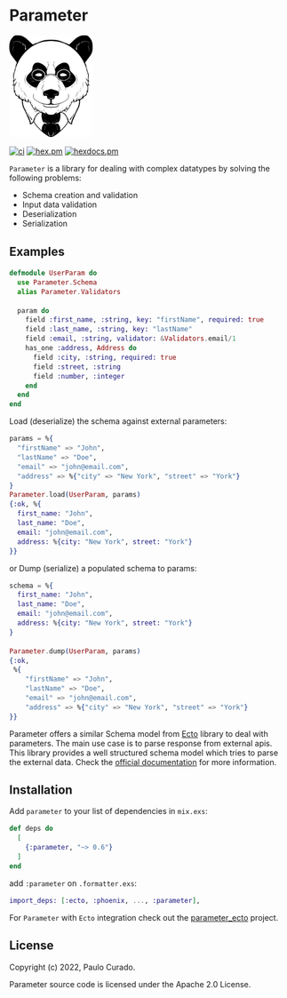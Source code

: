 # Parameter

<img src="logo.png" alt="parameter" width="150">

[![ci](https://github.com/phcurado/parameter/workflows/ci/badge.svg?branch=main)](https://github.com/phcurado/parameter/actions?query=branch%3Amain+workflow%3Aci)
[![hex.pm](https://img.shields.io/hexpm/v/parameter)](https://hex.pm/packages/parameter)
[![hexdocs.pm](https://img.shields.io/badge/documentation-gray)](https://hexdocs.pm/parameter)


`Parameter` is a library for dealing with complex datatypes by solving the following problems:
  - Schema creation and validation
  - Input data validation
  - Deserialization
  - Serialization

## Examples

```elixir
defmodule UserParam do
  use Parameter.Schema
  alias Parameter.Validators

  param do
    field :first_name, :string, key: "firstName", required: true
    field :last_name, :string, key: "lastName"
    field :email, :string, validator: &Validators.email/1
    has_one :address, Address do
      field :city, :string, required: true
      field :street, :string
      field :number, :integer
    end
  end
end
```

Load (deserialize) the schema against external parameters:

```elixir
params = %{
  "firstName" => "John",
  "lastName" => "Doe",
  "email" => "john@email.com",
  "address" => %{"city" => "New York", "street" => "York"}
}
Parameter.load(UserParam, params)
{:ok, %{
  first_name: "John",
  last_name: "Doe",
  email: "john@email.com",
  address: %{city: "New York", street: "York"}
}}
```

or Dump (serialize) a populated schema to params:

```elixir
schema = %{
  first_name: "John",
  last_name: "Doe",
  email: "john@email.com",
  address: %{city: "New York", street: "York"}
}

Parameter.dump(UserParam, params)
{:ok,
 %{
    "firstName" => "John",
    "lastName" => "Doe",
    "email" => "john@email.com",
    "address" => %{"city" => "New York", "street" => "York"}
}}
```

Parameter offers a similar Schema model from [Ecto](https://github.com/elixir-ecto/ecto) library to deal with parameters. The main use case is to parse response from external apis. This library provides a well structured schema model which tries to parse the external data. Check the [official documentation](https://hexdocs.pm/parameter/) for more information.


## Installation


Add `parameter` to your list of dependencies in `mix.exs`:

```elixir
def deps do
  [
    {:parameter, "~> 0.6"}
  ]
end
```

add `:parameter` on `.formatter.exs`:

```elixir
import_deps: [:ecto, :phoenix, ..., :parameter],
```

For `Parameter` with `Ecto` integration check out the [parameter_ecto](https://github.com/phcurado/parameter_ecto) project.

## License

Copyright (c) 2022, Paulo Curado.

Parameter source code is licensed under the Apache 2.0 License.